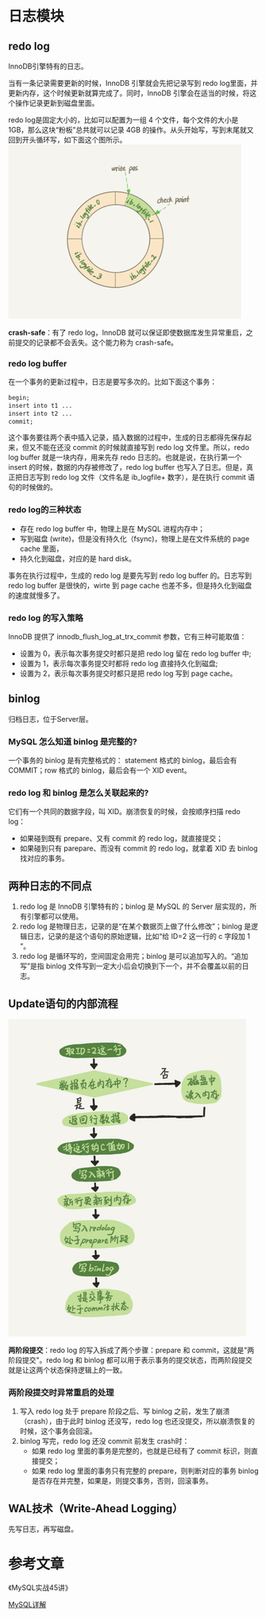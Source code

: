 # 日志模块
## redo log
InnoDB引擎特有的日志。

当有一条记录需要更新的时候，InnoDB 引擎就会先把记录写到 redo log里面，并更新内存，这个时候更新就算完成了。同时，InnoDB 引擎会在适当的时候，将这个操作记录更新到磁盘里面。

redo log是固定大小的，比如可以配置为一组 4 个文件，每个文件的大小是 1GB，那么这块“粉板”总共就可以记录 4GB 的操作。从头开始写，写到末尾就又回到开头循环写，如下面这个图所示。<br>
<img src="https://raw.githubusercontent.com/dark-tone/notes/main/MySQL/imgs/2.png" weight="468" height="351">

**crash-safe**：有了 redo log，InnoDB 就可以保证即使数据库发生异常重启，之前提交的记录都不会丢失。这个能力称为 crash-safe。

### redo log buffer
在一个事务的更新过程中，日志是要写多次的。比如下面这个事务：
```
begin;
insert into t1 ...
insert into t2 ...
commit;
```
这个事务要往两个表中插入记录，插入数据的过程中，生成的日志都得先保存起来，但又不能在还没 commit 的时候就直接写到 redo log 文件里。所以，redo log buffer 就是一块内存，用来先存 redo 日志的。也就是说，在执行第一个 insert 的时候，数据的内存被修改了，redo log buffer 也写入了日志。但是，真正把日志写到 redo log 文件（文件名是 ib_logfile+ 数字），是在执行 commit 语句的时候做的。

### redo log的三种状态
- 存在 redo log buffer 中，物理上是在 MySQL 进程内存中；
- 写到磁盘 (write)，但是没有持久化（fsync)，物理上是在文件系统的 page cache 里面，
- 持久化到磁盘，对应的是 hard disk。

事务在执行过程中，生成的 redo log 是要先写到 redo log buffer 的。日志写到 redo log buffer 是很快的，wirte 到 page cache 也差不多，但是持久化到磁盘的速度就慢多了。

### redo log 的写入策略
InnoDB 提供了 innodb_flush_log_at_trx_commit 参数，它有三种可能取值：
- 设置为 0，表示每次事务提交时都只是把 redo log 留在 redo log buffer 中;
- 设置为 1，表示每次事务提交时都将 redo log 直接持久化到磁盘;
- 设置为 2，表示每次事务提交时都只是把 redo log 写到 page cache。

## binlog
归档日志，位于Server层。

### MySQL 怎么知道 binlog 是完整的?
一个事务的 binlog 是有完整格式的：
statement 格式的 binlog，最后会有 COMMIT；row 格式的 binlog，最后会有一个 XID event。

### redo log 和 binlog 是怎么关联起来的?
它们有一个共同的数据字段，叫 XID。崩溃恢复的时候，会按顺序扫描 redo log：
- 如果碰到既有 prepare、又有 commit 的 redo log，就直接提交；
- 如果碰到只有 parepare、而没有 commit 的 redo log，就拿着 XID 去 binlog 找对应的事务。

## 两种日志的不同点
1. redo log 是 InnoDB 引擎特有的；binlog 是 MySQL 的 Server 层实现的，所有引擎都可以使用。
2. redo log 是物理日志，记录的是“在某个数据页上做了什么修改”；binlog 是逻辑日志，记录的是这个语句的原始逻辑，比如“给 ID=2 这一行的 c 字段加 1 ”。
3. redo log 是循环写的，空间固定会用完；binlog 是可以追加写入的。“追加写”是指 binlog 文件写到一定大小后会切换到下一个，并不会覆盖以前的日志。

## Update语句的内部流程
<img src="https://raw.githubusercontent.com/dark-tone/notes/main/MySQL/imgs/3.png" weight="480" height="639">

**两阶段提交**：redo log 的写入拆成了两个步骤：prepare 和 commit，这就是"两阶段提交"。redo log 和 binlog 都可以用于表示事务的提交状态，而两阶段提交就是让这两个状态保持逻辑上的一致。

### 两阶段提交时异常重启的处理
1. 写入 redo log 处于 prepare 阶段之后、写 binlog 之前，发生了崩溃（crash），由于此时 binlog 还没写，redo log 也还没提交，所以崩溃恢复的时候，这个事务会回滚。
2. binlog 写完，redo log 还没 commit 前发生 crash时：
    - 如果 redo log 里面的事务是完整的，也就是已经有了 commit 标识，则直接提交；
    - 如果 redo log 里面的事务只有完整的 prepare，则判断对应的事务 binlog 是否存在并完整，如果是，则提交事务，否则，回滚事务。

## WAL技术（Write-Ahead Logging）
先写日志，再写磁盘。

# 参考文章
《MySQL实战45讲》

[MySQL详解](https://blog.csdn.net/weixin_47061482/article/details/115163442)